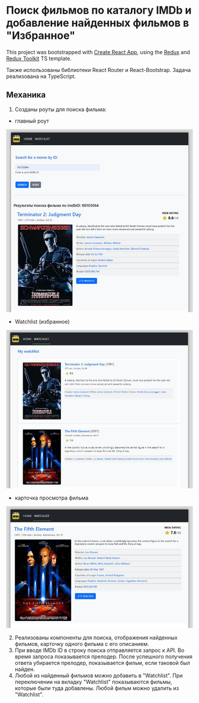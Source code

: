 # Поиск фильмов по каталогу IMDb и добавление найденных фильмов в "Избранное"

This project was bootstrapped with [Create React App](https://github.com/facebook/create-react-app), using the [Redux](https://redux.js.org/) and [Redux Toolkit](https://redux-toolkit.js.org/) TS template.

Также использованы библиотеки React Router и React-Bootstrap.
Задача реализована на TypeScript.

## Механика

1. Созданы роуты для поиска фильма:
-  главный роут 
<img width="900" alt="home-screenshot" src="https://github.com/Mali-zi/app-toolkit/blob/master/src/img/home-screenshot.JPG">

-  Watchlist (избранное)
<img width="900" alt="watchlist-screenshot" src="https://github.com/Mali-zi/app-toolkit/blob/master/src/img/watchlist-screenshot.JPG">

-  карточка просмотра фильма
<img width="900" alt="viewcard-screenshot" src="https://github.com/Mali-zi/app-toolkit/blob/master/src/img/viewcard-screenshot.JPG">

2. Реализованы компоненты для поиска, отображения найденных фильмов, карточку одного фильма с его описанием.
3. При вводе IMDb ID в строку поиска отправляется запрос к API. Во время запроса показывается прелодер. После успешного получения ответа убирается прелодер, показывается фильм, если таковой был найден. 
4. Любой из найденный фильмов можно добавить в "Watchlist". При переключении на вкладку "Watchlist" показываются фильмы, которые были туда добавлены. Любой фильм можно удалить из "Watchlist".
